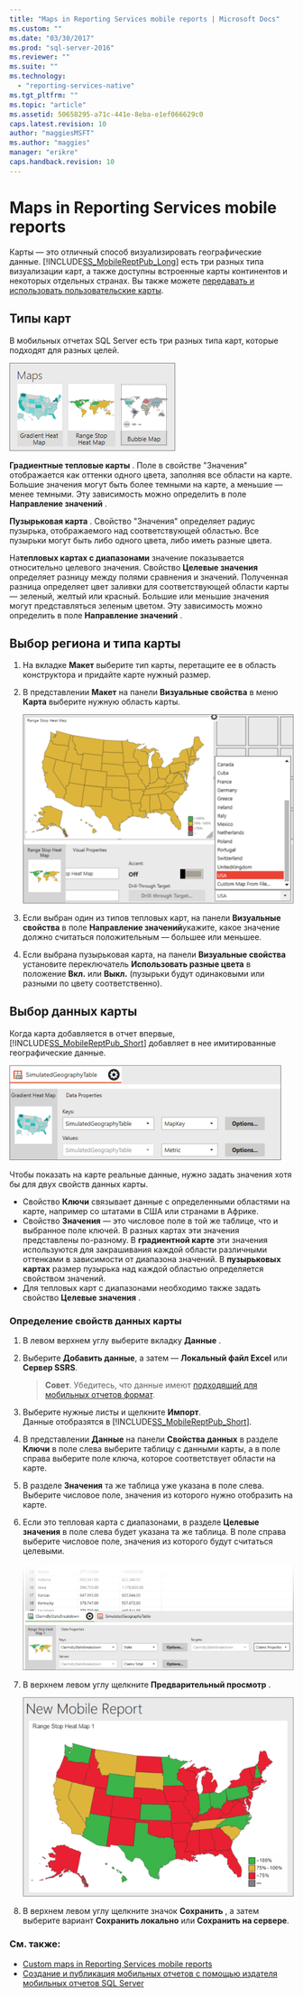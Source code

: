 ```yaml
---
title: "Maps in Reporting Services mobile reports | Microsoft Docs"
ms.custom: ""
ms.date: "03/30/2017"
ms.prod: "sql-server-2016"
ms.reviewer: ""
ms.suite: ""
ms.technology: 
  - "reporting-services-native"
ms.tgt_pltfrm: ""
ms.topic: "article"
ms.assetid: 50658295-a71c-441e-8eba-e1ef066629c0
caps.latest.revision: 10
author: "maggiesMSFT"
ms.author: "maggies"
manager: "erikre"
caps.handback.revision: 10
---
```

# Maps in Reporting Services mobile reports
Карты — это отличный способ визуализировать географические данные. [!INCLUDE[SS_MobileReptPub_Long](../../includes/ss-mobilereptpub-long.md)] есть три разных типа визуализации карт, а также доступны встроенные карты континентов и некоторых отдельных странах. Вы также можете [передавать и использовать пользовательские карты](../../reporting-services/mobile-reports/custom-maps-in-reporting-services-mobile-reports.md).   
  
## Типы карт  
  
В мобильных отчетах SQL Server есть три разных типа карт, которые подходят для разных целей.  
  
![Коллекция карт SSMRP](../../reporting-services/mobile-reports/media/ssmrp-mapsgallery.png)  
  
**Градиентные тепловые карты** . Поле в свойстве "Значения" отображается как оттенки одного цвета, заполняя все области на карте. Большие значения могут быть более темными на карте, а меньшие — менее темными. Эту зависимость можно определить в поле **Направление значений** .  
  
**Пузырьковая карта** . Свойство "Значения" определяет радиус пузырька, отображаемого над соответствующей областью. Все пузырьки могут быть либо одного цвета, либо иметь разные цвета.   
  
На**тепловых картах с диапазонами** значение показывается относительно целевого значения. Свойство **Целевые значения** определяет разницу между полями сравнения и значений. Полученная разница определяет цвет заливки для соответствующей области карты — зеленый, желтый или красный. Большие или меньшие значения могут представляться зеленым цветом. Эту зависимость можно определить в поле **Направление значений** .  
  
## Выбор региона и типа карты  
  
1. На вкладке **Макет** выберите тип карты, перетащите ее в область конструктора и придайте карте нужный размер.  
  
2. В представлении **Макет** на панели **Визуальные свойства** в меню **Карта** выберите нужную область карты.  
  
   ![Выбор карты SSMRP](../../reporting-services/mobile-reports/media/ssmrp-selectmaps.png)  
  
3. Если выбран один из типов тепловых карт, на панели **Визуальные свойства** в поле **Направление значений**укажите, какое значение должно считаться положительным — большее или меньшее.  
  
7. Если выбрана пузырьковая карта, на панели **Визуальные свойства** установите переключатель **Использовать разные цвета** в положение **Вкл.** или **Выкл.** (пузырьки будут одинаковыми или разными по цвету соответственно).  
  
## Выбор данных карты  
Когда карта добавляется в отчет впервые, [!INCLUDE[SS_MobileReptPub_Short](../../includes/ss-mobilereptpub-short.md)] добавляет в нее имитированные географические данные.  
  
![Данные карт SSMRP](../../reporting-services/mobile-reports/media/ssmrp-mapsdata.png)  
  
Чтобы показать на карте реальные данные, нужно задать значения хотя бы для двух свойств данных карты.   
* Свойство **Ключи** связывает данные с определенными областями на карте, например со штатами в США или странами в Африке.  
* Свойство **Значения** — это числовое поле в той же таблице, что и выбранное поле ключей. В разных картах эти значения представлены по-разному. В **градиентной карте** эти значения используются для закрашивания каждой области различными оттенками в зависимости от диапазона значений. В **пузырьковых картах** размер пузырька над каждой областью определяется свойством значений.   
* Для тепловых карт с диапазонами необходимо также задать свойство **Целевые значения** .  
  
### Определение свойств данных карты  
  
1. В левом верхнем углу выберите вкладку **Данные** .  
  
2. Выберите **Добавить данные**, а затем — **Локальный файл Excel** или **Сервер SSRS**.  
  
   > **Совет**. Убедитесь, что данные имеют [подходящий для мобильных отчетов формат](../../reporting-services/mobile-reports/prepare-data-for-reporting-services-mobile-reports.md).  
  
3. Выберите нужные листы и щелкните **Импорт**.  
   Данные отобразятся в [!INCLUDE[SS_MobileReptPub_Short](../../includes/ss-mobilereptpub-short.md)].  
  
4. В представлении **Данные** на панели **Свойства данных** в разделе **Ключи** в поле слева выберите таблицу с данными карты, а в поле справа выберите поле ключа, которое соответствует области на карте.  
  
5. В разделе **Значения** та же таблица уже указана в поле слева. Выберите числовое поле, значения из которого нужно отобразить на карте.   
  
6. Если это тепловая карта с диапазонами, в разделе **Целевые значения** в поле слева будет указана та же таблица. В поле справа выберите числовое поле, значения из которого будут считаться целевыми.   
  
   ![Данные тепловой карты SSMRP с диапазонами](../../reporting-services/mobile-reports/media/ssmrp-maprangeheatdata.png)  
  
7. В верхнем левом углу щелкните **Предварительный просмотр** .  
  
   ![Предварительный просмотр тепловой карты SSMRP с диапазонами](../../reporting-services/mobile-reports/media/ssmrp-maprangeheatpreview.png)  
     
8. В верхнем левом углу щелкните значок **Сохранить** , а затем выберите вариант **Сохранить локально** или **Сохранить на сервере**.  
  
### См. также:  
-  [Custom maps in Reporting Services mobile reports](../../reporting-services/mobile-reports/custom-maps-in-reporting-services-mobile-reports.md)  
- [Создание и публикация мобильных отчетов с помощью издателя мобильных отчетов SQL Server](../../reporting-services/mobile-reports/create-mobile-reports-with-sql-server-mobile-report-publisher.md)  
  
  
